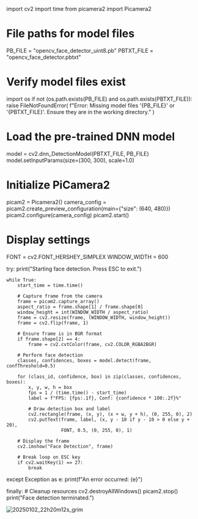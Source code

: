import cv2
import time
from picamera2 import Picamera2

# File paths for model files
PB_FILE = "opencv_face_detector_uint8.pb"
PBTXT_FILE = "opencv_face_detector.pbtxt"

# Verify model files exist
import os
if not (os.path.exists(PB_FILE) and os.path.exists(PBTXT_FILE)):
    raise FileNotFoundError(
        f"Error: Missing model files '{PB_FILE}' or '{PBTXT_FILE}'. Ensure they are in the working directory."
    )

# Load the pre-trained DNN model
model = cv2.dnn_DetectionModel(PBTXT_FILE, PB_FILE)
model.setInputParams(size=(300, 300), scale=1.0)

# Initialize PiCamera2
picam2 = Picamera2()
camera_config = picam2.create_preview_configuration(main={"size": (640, 480)})
picam2.configure(camera_config)
picam2.start()

# Display settings
FONT = cv2.FONT_HERSHEY_SIMPLEX
WINDOW_WIDTH = 600

try:
    print("Starting face detection. Press ESC to exit.")

    while True:
        start_time = time.time()

        # Capture frame from the camera
        frame = picam2.capture_array()
        aspect_ratio = frame.shape[1] / frame.shape[0]
        window_height = int(WINDOW_WIDTH / aspect_ratio)
        frame = cv2.resize(frame, (WINDOW_WIDTH, window_height))
        frame = cv2.flip(frame, 1)

        # Ensure frame is in BGR format
        if frame.shape[2] == 4:
            frame = cv2.cvtColor(frame, cv2.COLOR_RGBA2BGR)

        # Perform face detection
        classes, confidences, boxes = model.detect(frame, confThreshold=0.5)

        for (class_id, confidence, box) in zip(classes, confidences, boxes):
            x, y, w, h = box
            fps = 1 / (time.time() - start_time)
            label = f"FPS: {fps:.1f}, Conf: {confidence * 100:.2f}%"

            # Draw detection box and label
            cv2.rectangle(frame, (x, y), (x + w, y + h), (0, 255, 0), 2)
            cv2.putText(frame, label, (x, y - 10 if y - 10 > 0 else y + 20), 
                        FONT, 0.5, (0, 255, 0), 1)

        # Display the frame
        cv2.imshow("Face Detection", frame)

        # Break loop on ESC key
        if cv2.waitKey(1) == 27:
            break

except Exception as e:
    print(f"An error occurred: {e}")

finally:
    # Cleanup resources
    cv2.destroyAllWindows()
    picam2.stop()
    print("Face detection terminated.")


![20250102_22h20m12s_grim](https://github.com/user-attachments/assets/d0c977a0-e5eb-4196-941d-9b58eb498754)

